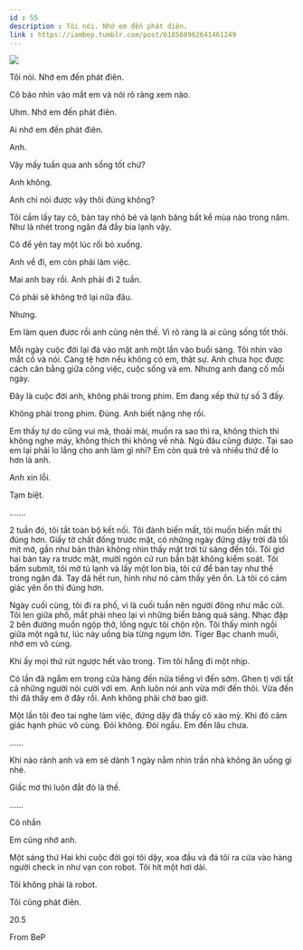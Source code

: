 ```yaml
---
id : 55
description : Tôi nói. Nhớ em đến phát điên.
link : https://iambep.tumblr.com/post/618568962641461249
---
```


![](https://64.media.tumblr.com/28d442981a59333820efef19a6ce9aeb/ea83c0fe97d5d004-1c/s1280x1920/b0c7d112ef208c57fede9162048a90a8fee19d78.jpg)

Tôi nói. Nhớ em đến phát điên.

Cô bảo nhìn vào mắt em và nói rõ ràng xem nào.

Uhm. Nhớ em đến phát điên.

Ai nhớ em đến phát điên.

Anh.

Vậy mấy tuần qua anh sống tốt chứ?

Anh không.

Anh chỉ nói được vậy thôi đúng không?

Tôi cầm lấy tay cô, bàn tay nhỏ bé và lạnh băng bất kể mùa nào trong năm.
Như là nhét trong ngăn đá đầy bia lạnh vậy.

Cô để yên tay một lúc rồi bỏ xuống.

Anh về đi, em còn phải làm việc.

Mai anh bay rồi. Anh phải đi 2 tuần.

Có phải sẽ không trở lại nữa đâu.

Nhưng.

Em làm quen được rồi anh cũng nên thế. Vì rõ ràng là ai cũng sống tốt thôi.

Mỗi ngày cuộc đời lại đá vào mặt anh một lần vào buổi sáng. Tôi nhìn vào
mắt cô và nói. Càng tệ hơn nếu không có em, thật sự. Anh chưa học được cách
cân bằng giữa công việc, cuộc sống và em. Nhưng anh đang cố mỗi ngày.

Đây là cuộc đời anh, không phải trong phim. Em đang xếp thứ tự số 3 đấy.

Không phải trong phim. Đúng. Anh biết nặng nhẹ rồi.

Em thấy tự do cũng vui mà, thoải mái, muốn ra sao thì ra, không thích thì
không nghe máy, không thích thì không về nhà. Ngủ đâu cũng được. Tại sao
em lại phải lo lắng cho anh làm gì nhỉ? Em còn quá trẻ và nhiều thứ để lo
hơn là anh.

Anh xin lỗi.

Tạm biệt.

.......

2 tuần đó, tôi tắt toàn bộ kết nối. Tôi đành biến mất, tôi muốn biến mất
thì đúng hơn. Giấy tờ chất đống trước mặt, có những ngày đứng dậy trời đã
tối mịt mờ, gần như bản thân không nhìn thấy mặt trời từ sáng đến tối. Tôi
giơ hai bàn tay ra trước mặt, mười ngón cứ run bần bật không kiểm soát.
Tôi bấm submit, tôi mở tủ lạnh và lấy một lon bia, tôi cứ để bàn tay như
thế trong ngăn đá. Tay đã hết run, hình như nó cảm thấy yên ổn. Là tôi có
cảm giác yên ổn thì đúng hơn.

Ngày cuối cùng, tôi đi ra phố, vì là cuối tuần nên người đông như mắc cửi.
Tôi len giữa phố, mắt phải nheo lại vì những biển bảng quá sáng. Nhạc đập
2 bên đường muốn ngộp thở, lồng ngực tôi chộn rộn. Tôi thấy mình ngồi giữa
một ngã tư, lúc này uống bia từng ngụm lớn. Tiger Bạc chanh muối, nhớ em
vô cùng.

Khi ấy mọi thứ rút ngược hết vào trong. Tim tôi hẫng đi một nhịp.

Có lần đã ngắm em trong cửa hàng đến nửa tiếng vì đến sớm. Ghen tị với tất
cả những người nói cười với em. Anh luôn nói anh vừa mới đến thôi. Vừa đến
thì đã thấy em ở đây rồi. Anh không phải chờ bao giờ.

Một lần tôi đeo tai nghe làm việc, đứng dậy đã thấy cô xào mỳ. Khi đó cảm
giác hạnh phúc vô cùng. Đói không. Đói ngấu. Em đến lâu chưa.

......

Khi nào rảnh anh và em sẽ dành 1 ngày nằm nhìn trần nhà không ăn uống gì
nhé.

Giấc mơ thì luôn đắt đỏ là thế.

......

Cô nhắn

Em cũng nhớ anh.

Một sáng thứ Hai khi cuộc đời gọi tôi dậy, xoa đầu và đá tôi ra cửa vào
hàng người check in như vạn con robot. Tôi hít một hơi dài.

Tôi không phải là robot.

Tôi cũng phát điên.

20.5

From BeP